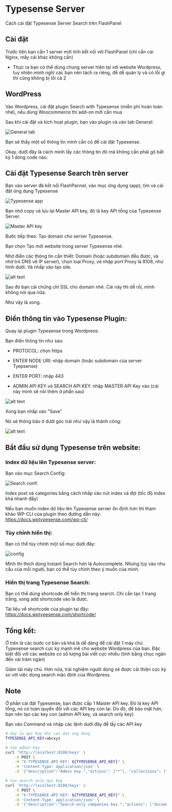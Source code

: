 # Typesense Server

Cách cài đặt Typesense Server Search trên FlashPanel

## Cài đặt

Trước tiên bạn cần 1 server mới tinh kết nối với FlashPanel (chỉ cần cài Nginx, mấy cái khác không cần)
 - Thực ra bạn có thể dùng chung server hiện tại với website Wordpress, tuy nhiên mình nghĩ các bạn nên tách ra riêng, để dễ quản lý và có lỗi gì thì cũng không bị lỗi cả 2

## WordPress

Vào Wordpress, cài đặt plugin Search with Typesense (miễn phí hoàn toàn nhé), nếu dùng Woocommerce thì add-on mới cần mua

Sau khi cài đặt và kích hoạt plugin, bạn vào plugin và vào tab General:

![General tab](../../images/docs/vi/server/typesense-server/image.png)

Bạn sẽ thấy một số thông tin mình cần có để cài đặt Typesense.

Okay, dưới đây là cách mình lấy các thông tin đó mà không cần phải gõ bất kỳ 1 dòng code nào:

## Cài đặt Typesense Search trên server

Bạn vào server đã kết nối FlashPannel, vào mục ứng dụng (app), tìm và cài đặt ứng dụng Typesense

![Typesense app](../../images/docs/vi/server/typesense-server/image-1.png)

Bạn nhớ copy và lưu lại Master API key, đó là key API tổng của Typesense Server.

![Master API key](../../images/docs/vi/server/typesense-server/image-2.png)

Bước tiếp theo: Tạo domain cho server Typesense.

Bạn chọn Tạo mới website trong server Typesense nhé:

Nhớ điền các thông tin cần thiết: Domain (hoặc subdomain đều được, và nhớ trỏ DNS về IP server), chọn loại Proxy, và nhập port Proxy là 8108, như hình dưới. Và nhấp vào tạo site.

![alt text](../../images/docs/vi/server/typesense-server/image-3.png)

Sau đó bạn cài chứng chỉ SSL cho domain nhé. Cái này thì dễ rồi, mình không nói qua nữa.

Như vậy là xong.

## Điền thông tin vào Typesense Plugin:

Quay lại plugin Typesense trong Wordpress:

Bạn điền thông tin như sau:

- PROTOCOL: chọn https

- ENTER NODE URI: nhập domain (hoặc subdomain của server Tyepsense)

- ENTER PORT: nhập 443

- ADMIN API KEY và SEARCH API KEY: nhập MASTER API Key vào (cái này mình sẽ nói thêm ở phần sau)

![alt text](../../images/docs/vi/server/typesense-server/image-4.png)

Xong bạn nhấp vào "Save"

Nó sẽ thông báo ở dưới góc trái như vậy là thành công:

![alt text](../../images/docs/vi/server/typesense-server/image-5.png)

## Bắt đầu sử dụng Typesense trên website:

### Index dữ liệu lên Typesense server:

Bạn vào mục Search Config:

![Search confi](../../images/docs/vi/server/typesense-server/image-7.png)

Index post và categories bằng cách nhấp vào nút index và đợi (tốc độ index khá nhanh đấy)

Nếu bạn muốn index dữ liệu lên Typesense server ổn định hơn thì tham khảo WP-CLI của plugin theo đường dẫn này: https://docs.wptypesense.com/wp-cli/

### Tùy chỉnh hiển thị:

Bạn có thể tùy chỉnh một số mục dưới đây:

![config](../../images/docs/vi/server/typesense-server/image-8.png)

Mình thì thích dùng Instant Search hơn là Autocomplete. Nhưng tùy vào nhu cầu của mỗi người, bạn có thể tùy chỉnh theo ý muốn của mình.

### Hiển thị trang Typesense Search:

Bạn có thể dùng shortcode để hiển thị trang search. Chỉ cần tạo 1 trang trắng, xong add shortcode vào là được.

Tài liệu về shortcode của plugin tại đây: https://docs.wptypesense.com/shortcode/


## Tổng kết:

Ở trên là các bước cơ bản và khá là dễ dàng để cài đặt 1 máy chủ Typesense search cực kỳ mạnh mẽ cho website Wordpress của bạn.
Đặc biệt đối với các website có số lượng bài viết cực nhiều (tính bằng chục ngàn đến vài trăm ngàn)

Giảm tải máy chủ.
Hơn nữa, trải nghiệm người dùng sẽ được cải thiện cực kỳ so với việc dùng search mặc định của Wordpress.

## Note

Ở phần cài đặt Typesense, bạn được cấp 1 Master API key. Đó là key API tổng, nó có toàn quyền đối với các API key còn lại.
Do đó, để bảo mật hơn, bạn nên tạo các key con (admin API key, và search only key)

Bạn vào Command và nhập các lệnh dưới đây để lấy các API key
```bash
# day la api key khi cai dat ung dung
TYPESENSE_API_KEY=abcxyz

# tao admin key
curl 'http://localhost:8108/keys' \
    -X POST \
    -H "X-TYPESENSE-API-KEY: ${TYPESENSE_API_KEY}" \
    -H 'Content-Type: application/json' \
    -d '{"description":"Admin key.","actions": ["*"], "collections": ["*"]}'

# tao search only api key
curl 'http://localhost:8108/keys' \
    -X POST \
    -H "X-TYPESENSE-API-KEY: ${TYPESENSE_API_KEY}" \
    -H 'Content-Type: application/json' \
    -d '{"description":"Search-only companies key.","actions": ["documents:search"], "collections": ["companies"]}'

```